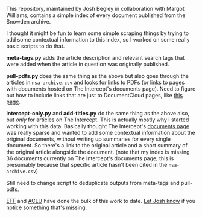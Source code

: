 This repository, maintained by Josh Begley in collaboration with Margot Williams, contains a simple index of every document published from the Snowden archive.

I thought it might be fun to learn some simple scraping things by trying to add some contextual information to this index, so I worked on some really basic scripts to do that.  

**meta-tags.py** adds the article description and relevant search tags that were added when the article in question was originally published.

**pull-pdfs.py** does the same thing as the above but also goes through the articles in `nsa-archive.csv` and looks for links to PDFs (or links to pages with documents hosted on The Intercept's documents page). Need to figure out how to include links that are just to DocumentCloud pages, like [this page](http://www.theguardian.com/world/interactive/2013/jun/06/verizon-telephone-data-court-order). 

**intercept-only.py** and **add-titles.py** do the same thing as the above also, but *only* for articles on The Intercept. This is actually mostly why I started working with this data. Basically thought The Intercept's [documents page](https://firstlook.org/theintercept/documents/) was really sparse and wanted to add some contextual information about the original documents, without writing up summaries for every single document. So there's a link to the original article and a short summary of the original article alongside the document. (note that my index is missing 36 documents currently on The Intercept's documents page; this is presumably because that specific article hasn't been cited in the `nsa-archive.csv`)

Still need to change script to deduplicate outputs from meta-tags and pull-pdfs. 

[EFF](https://www.eff.org/nsa-spying/nsadocs) and [ACLU](https://www.aclu.org/nsa-documents-search) have done the bulk of this work to date. [Let Josh know](mailto:josh.begley@theintercept.com) if you notice something that's missing.